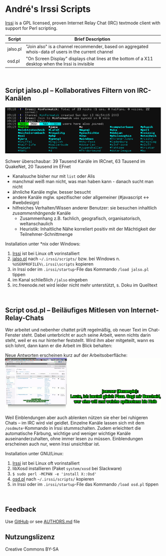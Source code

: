 # André's Irssi Scripts

[Irssi](https://irssi.org/) is a GPL licensed, proven Internet Relay Chat (IRC) textmode client with support for Perl scripting.

| Script       | Brief Description
|--------------|-------------------
| jalso.pl     | "Join also" is a channel recommender, based on aggregated whois-data of users in the current channel
| osd.pl       | "On Screen Display" displays chat lines at the bottom of a X11 desktop when the Irssi is invisible

&nbsp;


## Script jalso.pl – Kollaboratives Filtern von IRC-Kanälen

![Screenshot](jalso-20101127.png?raw=true "Screenshot")

Schwer überschaubar: 39 Tausend Kanäle im IRCnet, 63 Tausend im QuakeNet, 20 Tausend im EFnet
- Kanalsuche bisher nur mit `list` oder Alis
- manchmal weiß man nicht, was man haben kann - danach sucht man nicht
- ähnliche Kanäle mglw. besser besucht
- andere Kanäle mglw. spezifischer oder allgemeiner (#javascript <-> #webdesign)
- hilfreiches Verhalten/Wissen anderer Benutzer: sie besuchen inhaltlich _zusammenhängende_ Kanäle
  - Zusammenhang z.B. fachlich, geografisch, organisatorisch, weltanschaulich
  - Heuristik: Inhaltliche Nähe korreliert positiv mit der Mächtigkeit der Teilnehmer-Schnittmenge

Installation unter *nix oder Windows:
1. [Irssi](https://irssi.org/) ist bei Linux oft vorinstalliert
2. [jalso.pl](jalso.pl) nach `~/.irssi/scripts/`  bzw. bei Windows n. `%USERPROFILE%\.irssi\scripts` kopieren
3. in Irssi oder im `.irssi/startup`-File das Kommando `/load jalso.pl` tippen
4. im Kanal schließlich `/jalso` eingeben
5. irc.freenode.net wird leider nicht mehr unterstützt, s. Doku im Quelltext

&nbsp;


## Script osd.pl – Beiläufiges Mitlesen von Internet-Relay-Chats

Wer arbeitet und nebenher chattet prüft regelmäßig, ob neuer Text im Chat-Fenster steht. Dabei unterbricht er auch seine Arbeit, wenn nichts darin steht, weil er es nur hinterher feststellt. Wird ihm aber mitgeteilt, wann es sich lohnt, dann kann er die Arbeit im Blick behalten:

Neue Antworten erscheinen kurz auf der Arbeitsoberfläche:
![Screenshot](osd-20110213.png?raw=true "Screenshot")

Weil Einblendungen aber auch ablenken nützen sie eher bei ruhigeren Chats – im IRC wird viel geidlet. Einzelne Kanäle lassen sich mit dem `/osdmute`-Kommando in Irssi stummschalten. Zudem erleichtert die automatische Färbung, wichtige und weniger wichtige Kanäle auseinanderzuhalten, ohne immer lesen zu müssen. Einblendungen erscheinen auch nur, wenn Irssi unsichtbar ist.

Installation unter GNU/Linux:
1. [Irssi](https://irssi.org/) ist bei Linux oft vorinstalliert
2. libXosd installieren (Paket `system/xosd` bei Slackware)
3. `$ sudo perl -MCPAN -e 'install X::Osd'`
4. [osd.pl](osd.pl) nach `~/.irssi/scripts/` kopieren
5. in Irssi oder im `.irssi/startup`-File das Kommando `/load osd.pl` tippen

&nbsp;


## Feedback

Use [GitHub](https://github.com/andre-st/irssi-scripts/issues) or see [AUTHORS.md](AUTHORS.md) file


## Nutzungslizenz
Creative Commons BY-SA


